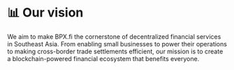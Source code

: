 # 📊 Our vision

We aim to make BPX.fi the cornerstone of decentralized financial services in Southeast Asia. From enabling small businesses to power their operations to making cross-border trade settlements efficient, our mission is to create a blockchain-powered financial ecosystem that benefits everyone.
